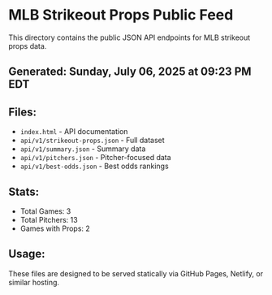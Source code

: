 # MLB Strikeout Props Public Feed

This directory contains the public JSON API endpoints for MLB strikeout props data.

## Generated: Sunday, July 06, 2025 at 09:23 PM EDT

## Files:
- `index.html` - API documentation
- `api/v1/strikeout-props.json` - Full dataset
- `api/v1/summary.json` - Summary data
- `api/v1/pitchers.json` - Pitcher-focused data  
- `api/v1/best-odds.json` - Best odds rankings

## Stats:
- Total Games: 3
- Total Pitchers: 13
- Games with Props: 2

## Usage:
These files are designed to be served statically via GitHub Pages, Netlify, or similar hosting.
